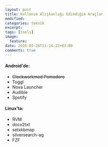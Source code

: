 ```yaml
---
layout: post
title: Kullanım Alışkanlığı Edindiğim Araçlar
modified:
categories: teknik
excerpt:
tags: [tools]
image:
  feature:
date: 2016-05-26T11:14:22+03:00
comments: true
---
```


#### Android'de:
* <del>Clockworkmod Pomodoro</del>
* Toggl
* Nova Launcher 
* Audible 
* Spotify 

#### Linux'ta:
* RVM 
* docx2txt 
* setxkbmap 
* silversearch-ag 
* FZF 
